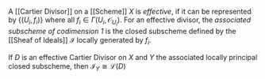
A [[Cartier Divisor]] on a [[Scheme]] $X$ is *effective*, if it can be represented by $\{(U_i,f_i)\}$ where all $f_i\in\Gamma(U_i,\mathcal{O}_{U_i})$.
For an effective divisor, the *associated subscheme of codimension 1* is the closed subscheme defined by the [[Sheaf of Ideals]] $\mathcal{I}$ locally generated by $f_i$.

If $D$ is an effective Cartier Divisor on $X$ and $Y$ the associated locally principal closed subscheme, then $\mathcal{I}_Y \cong \mathcal{L}(D)$